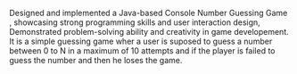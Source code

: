 Designed and implemented a Java-based Console Number Guessing Game , showcasing strong programming skills and user interaction design, Demonstrated problem-solving ability and creativity in game developement.
It is a simple guessing game wher a user is suposed to guess a number between 0 to N in a maximum of 10 attempts and if the player is failed to guess the number and then he loses the game.
